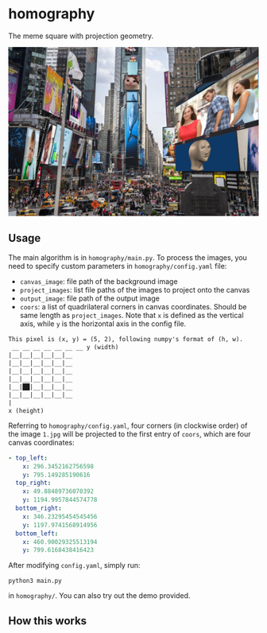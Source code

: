 # homography

The meme square with projection geometry.

![img](./results/res.jpg)

## Usage
The main algorithm is in `homography/main.py`. To process the images, you need to specify custom parameters in `homography/config.yaml` file:
- `canvas_image`: file path of the background image
- `project_images`: list file paths of the images to project onto the canvas
- `output_image`: file path of the output image
- `coors`: a list of quadrilateral corners in canvas coordinates. Should be same length as `project_images`. Note that `x` is defined as the vertical axis, while `y` is the horizontal axis in the config file.

```
This pixel is (x, y) = (5, 2), following numpy's format of (h, w).
 __ __ __ __ __ __ __ y (width)
|__|__|__|__|__|__   
|__|__|__|__|__|__   
|__|__|__|__|__|__   
|__|__|__|__|__|__   
|__|██|__|__|__|__
|__|__|__|__|__|__   
|
x (height)
```

Referring to `homography/config.yaml`, four corners (in clockwise order) of the image `1.jpg` will be projected to the first entry of `coors`, which are four canvas coordinates:
```yaml
- top_left: 
    x: 296.3452162756598
    y: 795.149285190616
  top_right:
    x: 49.88489736070392
    y: 1194.9957844574778
  bottom_right:
    x: 346.23295454545456
    y: 1197.9741568914956
  bottom_left:
    x: 460.90029325513194
    y: 799.6168438416423
```

After modifying `config.yaml`, simply run:
```
python3 main.py
```
in `homography/`. You can also try out the demo provided.
   
## How this works

